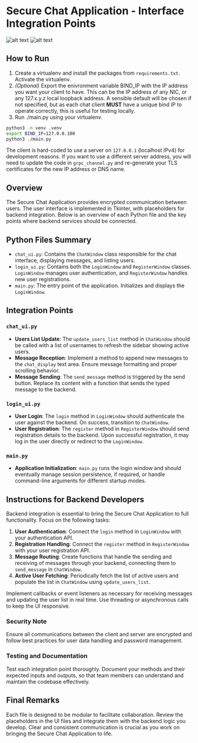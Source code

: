 # Secure Chat Application - Interface Integration Points

![alt text](https://github.com/abdullahomran9/SecureChat/blob/main/image.png)
![alt text](https://github.com/abdullahomran9/SecureChat/blob/main/image2.png)

## How to Run

1. Create a virtualenv and install the packages from `requirements.txt`. Activate the virtualenv.
2. *(Optional)* Export the enivronment variable BIND_IP with the IP address you want your client to have. This can be the IP address of any NIC, or any 127.x.y.z local loopback address. A sensible default will be chosen if not specified, but as each chat client **MUST** have a unique bind IP to operate correctly, this is useful for testing locally.
3. Run ./main.py using your virtualenv.
```bash
python3 -m venv .venv
export BIND_IP=127.0.0.100
python3 ./main.py
```
The client is hard-coded to use a server on `127.0.0.1` (localhost IPv4) for development reasons. If you want to use a different server address, you will need to update the code in `grpc_channel.py` and re-generate your TLS certificates for the new IP address or DNS name.

## Overview

The Secure Chat Application provides encrypted communication between users. The user interface is implemented in Tkinter, with placeholders for backend integration. Below is an overview of each Python file and the key points where backend services should be connected.

## Python Files Summary

- `chat_ui.py`: Contains the `ChatWindow` class responsible for the chat interface, displaying messages, and listing users.
- `login_ui.py`: Contains both the `LoginWindow` and `RegisterWindow` classes. `LoginWindow` manages user authentication, and `RegisterWindow` handles new user registrations.
- `main.py`: The entry point of the application. Initializes and displays the `LoginWindow`.

## Integration Points

### `chat_ui.py`

- **Users List Update**: The `update_users_list` method in `ChatWindow` should be called with a list of usernames to refresh the sidebar showing active users.
- **Message Reception**: Implement a method to append new messages to the `chat_display` text area. Ensure message formatting and proper scrolling behavior.
- **Message Sending**: The `send_message` method is triggered by the send button. Replace its content with a function that sends the typed message to the backend.

### `login_ui.py`

- **User Login**: The `login` method in `LoginWindow` should authenticate the user against the backend. On success, transition to `ChatWindow`.
- **User Registration**: The `register` method in `RegisterWindow` should send registration details to the backend. Upon successful registration, it may log in the user directly or redirect to the `LoginWindow`.

### `main.py`

- **Application Initialization**: `main.py` runs the login window and should eventually manage session persistence, if required, or handle command-line arguments for different startup modes.

## Instructions for Backend Developers

Backend integration is essential to bring the Secure Chat Application to full functionality. Focus on the following tasks:

1. **User Authentication**: Connect the `login` method in `LoginWindow` with your authentication API.
2. **Registration Handling**: Connect the `register` method in `RegisterWindow` with your user registration API.
3. **Message Routing**: Create functions that handle the sending and receiving of messages through your backend, connecting them to `send_message` in `ChatWindow`.
4. **Active User Fetching**: Periodically fetch the list of active users and populate the list in `ChatWindow` using `update_users_list`.

Implement callbacks or event listeners as necessary for receiving messages and updating the user list in real time. Use threading or asynchronous calls to keep the UI responsive.

### Security Note

Ensure all communications between the client and server are encrypted and follow best practices for user data handling and password management. 

### Testing and Documentation

Test each integration point thoroughly. Document your methods and their expected inputs and outputs, so that team members can understand and maintain the codebase effectively.

## Final Remarks

Each file is designed to be modular to facilitate collaboration. Review the placeholders in the UI files and integrate them with the backend logic you develop. Clear and consistent communication is crucial as you work on bringing the Secure Chat Application to life.
